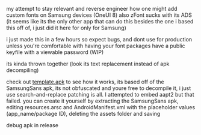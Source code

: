 my attempt to stay relevant and reverse engineer how one might add custom fonts on Samsung devices (OneUI 8) also zFont sucks with its ADS (it seems like its the only other app that can do this besides the one i based this off of, i just did it here for only for Samsung)

i just made this in a few hours so expect bugs, and dont use for production unless you're comfortable with having your font packages have a public keyfile with a viewable password (WIP)

its kinda thrown together (look its text replacement instead of apk decompiling)

check out [template.apk](https://github.com/jeeneo/fonts/blob/main/android/app/src/main/assets/template.apk) to see how it works, its based off of the SamsungSans apk, its not obfuscated and youre free to decompile it, i just use search-and-replace patching is all. I attempted to embed aapt2 but that failed. you can create it yourself by extracting the SamsungSans apk, editing resources.arsc and AndroidManifest.xml with the placeholder values (app_name/package ID), deleting the assets folder and saving

debug apk in release
